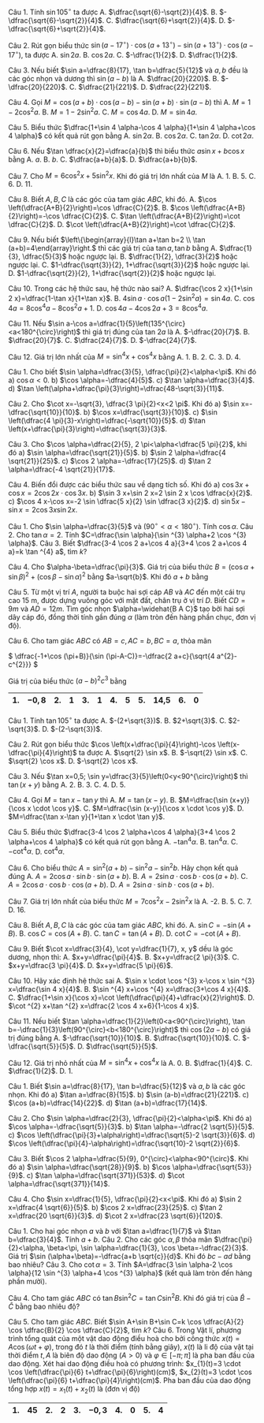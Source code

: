 Câu 1. Tính $\sin 105^{\circ}$ ta được
A. $\dfrac{\sqrt{6}-\sqrt{2}}{4}$.
B. $-\dfrac{\sqrt{6}-\sqrt{2}}{4}$.
C. $\dfrac{\sqrt{6}+\sqrt{2}}{4}$.
D. $-\dfrac{\sqrt{6}+\sqrt{2}}{4}$.

Câu 2. Rút gọn biểu thức $\sin \left(a-17^{\circ}\right) \cdot \cos \left(a+13^{\circ}\right)-\sin \left(a+13^{\circ}\right) \cdot \cos \left(a-17^{\circ}\right)$, ta được
A. $\sin 2 a$.
B. $\cos 2 a$.
C. $-\dfrac{1}{2}$.
D. $\dfrac{1}{2}$.

Câu 3. Nếu biết $\sin a=\dfrac{8}{17}, \tan b=\dfrac{5}{12}$ và $a, b$ đều là các góc nhọn và dương thì $\sin (a-b)$ là
A. $\dfrac{20}{220}$.
B. $-\dfrac{20}{220}$.
C. $\dfrac{21}{221}$.
D. $\dfrac{22}{221}$.

Câu 4. Gọi $M=\cos (a+b) \cdot \cos (a-b)-\sin (a+b) \cdot \sin (a-b)$ thì
A. $M=1-2 \cos ^{2} a$.
B. $M=1-2 \sin ^{2} a$.
C. $M=\cos 4 a$.
D. $M=\sin 4 a$.

Câu 5. Biểu thức $\dfrac{1+\sin 4 \alpha-\cos 4 \alpha}{1+\sin 4 \alpha+\cos 4 \alpha}$ có kết quả rút gọn bằng
A. $\sin 2 \alpha$.
B. $\cos 2 \alpha$.
C. $\tan 2 \alpha$.
D. $\cot 2 \alpha$.

Câu 6. Nếu $\tan \dfrac{x}{2}=\dfrac{a}{b}$ thì biểu thức $a \sin x+b \cos x$ bằng
A. $a$.
B. $b$.
C. $\dfrac{a+b}{a}$.
D. $\dfrac{a+b}{b}$.

Câu 7. Cho $M=6 \cos ^{2} x+5 \sin ^{2} x$. Khi đó giá trị lớn nhất của $M$ là
A. 1.
B. 5.
C. 6.
D. 11.

Câu 8. Biết $A, B, C$ là các góc của tam giác $A B C$, khi đó.
A. $\cos \left(\dfrac{A+B}{2}\right)=\cos \dfrac{C}{2}$.
B. $\cos \left(\dfrac{A+B}{2}\right)=-\cos \dfrac{C}{2}$.
C. $\tan \left(\dfrac{A+B}{2}\right)=\cot \dfrac{C}{2}$.
D. $\cot \left(\dfrac{A+B}{2}\right)=\cot \dfrac{C}{2}$.

Câu 9. Nếu biết $\left\{\begin{array}{l}\tan a+\tan b=2 \\ \tan (a+b)=4\end{array}\right.$ thì các giá trị của $\tan a, \tan b$ bằng
A. $\dfrac{1}{3}, \dfrac{5}{3}$ hoặc ngược lại.
B. $\dfrac{1}{2}, \dfrac{3}{2}$ hoặc ngược lại.
C. $1-\dfrac{\sqrt{3}}{2}, 1+\dfrac{\sqrt{3}}{2}$ hoặc ngược lại.
D. $1-\dfrac{\sqrt{2}}{2}, 1+\dfrac{\sqrt{2}}{2}$ hoặc ngược lại.

Câu 10. Trong các hệ thức sau, hệ thức nào sai?
A. $\dfrac{\cos 2 x}{1+\sin 2 x}=\dfrac{1-\tan x}{1+\tan x}$.
B. $4 \sin a \cdot \cos a\left(1-2 \sin ^{2} a\right)=\sin 4 a$.
C. $\cos 4 a=8 \cos ^{4} a-8 \cos ^{2} a+1$.
D. $\cos 4 a-4 \cos 2 a+3=8 \cos ^{4} a$.

Câu 11. Nếu $\sin a-\cos a=\dfrac{1}{5}\left(135^{\circ}<a<180^{\circ}\right)$ thì giá trị đúng của tan $2 a$ là
A. $-\dfrac{20}{7}$.
B. $\dfrac{20}{7}$.
C. $\dfrac{24}{7}$.
D. $-\dfrac{24}{7}$.

Câu 12. Giá trị lớn nhất của $M=\sin ^{4} x+\cos ^{4} x$ bằng
A. 1.
B. 2.
C. 3.
D. 4.



Câu 1. Cho biết $\sin \alpha=\dfrac{3}{5}, \dfrac{\pi}{2}<\alpha<\pi$. Khi đó
a) $\cos \alpha<0$.
b) $\cos \alpha=-\dfrac{4}{5}$.
c) $\tan \alpha=\dfrac{3}{4}$.
d) $\tan \left(\alpha+\dfrac{\pi}{3}\right)=\dfrac{48-\sqrt{3}}{11}$.

Câu 2. Cho $\cot x=-\sqrt{3}, \dfrac{3 \pi}{2}<x<2 \pi$. Khi đó
a) $\sin x=-\dfrac{\sqrt{10}}{10}$.
b) $\cos x=\dfrac{\sqrt{3}}{10}$.
c) $\sin \left(\dfrac{4 \pi}{3}-x\right)=\dfrac{-\sqrt{10}}{5}$.
d) $\tan \left(x+\dfrac{\pi}{3}\right)=\dfrac{\sqrt{3}}{3}$.

Câu 3. Cho $\cos \alpha=\dfrac{2}{5}, 2 \pi<\alpha<\dfrac{5 \pi}{2}$, khi đó
a) $\sin \alpha=\dfrac{\sqrt{21}}{5}$.
b) $\sin 2 \alpha=\dfrac{4 \sqrt{21}}{25}$.
c) $\cos 2 \alpha=-\dfrac{17}{25}$.
d) $\tan 2 \alpha=\dfrac{-4 \sqrt{21}}{17}$.

Câu 4. Biến đổi được các biểu thức sau về dạng tích số. Khi đó
a) $\cos 3 x+\cos x=2 \cos 2 x \cdot \cos 3 x$.
b) $\sin 3 x+\sin 2 x=2 \sin 2 x \cos \dfrac{x}{2}$.
c) $\cos 4 x-\cos x=-2 \sin \dfrac{5 x}{2} \sin \dfrac{3 x}{2}$.
d) $\sin 5 x-\sin x=2 \cos 3 x \sin 2 x$.



Câu 1. Cho $\sin \alpha=\dfrac{3}{5}$ và $\left(90^{\circ}<\alpha<180^{\circ}\right)$. Tính $\cos \alpha$. 
Câu 2. Cho $\tan \alpha=2$. Tính $C=\dfrac{\sin \alpha}{\sin ^{3} \alpha+2 \cos ^{3} \alpha}$. 
Câu 3. Biết $\dfrac{3-4 \cos 2 a+\cos 4 a}{3+4 \cos 2 a+\cos 4 a}=k \tan ^{4} a$, tìm $k$?

Câu 4. Cho $\alpha-\beta=\dfrac{\pi}{3}$. Giá trị của biểu thức $B=(\cos \alpha+\sin \beta)^{2}+(\cos \beta-\sin \alpha)^{2}$ bằng $a-\sqrt{b}$. Khi đó $a+b$ bằng


Câu 5. Từ một vị trí $A$, người ta buộc hai sợi cáp $A B$ và $A C$ đến một cái trụ cao 15 m, được dựng vuông góc với mặt đất, chân trụ ở vị trí $D$. Biết $C D=9 m$ và $A D=12 m$. Tìm góc nhọn $\alpha=\widehat{B A C}$ tạo bởi hai sợi dây cáp đó, đồng thời tính gần đúng $\alpha$ (làm tròn đến hàng phần chục, đơn vị độ).


Câu 6. Cho tam giác $A B C$ có $A B=c, A C=b, B C=a$, thỏa mãn

$
\dfrac{-1+\cos (\pi+B)}{\sin (\pi-A-C)}=-\dfrac{2 a+c}{\sqrt{4 a^{2}-c^{2}}}
$

Giá trị của biểu thức $(a-b)^{2} c^{3}$ bằng


| 1. | $-0,8$ | 2. | 1 | 3. | 1 | 4. | 5 | 5. | 14,5 | 6. | 0 |
|:---: |:---: |:---: |:---: |:---: |:---: |:---: |:---: |:---: |:---: |:---: |:---: |


Câu 1. Tính $\tan 105^{\circ}$ ta được
A. $-(2+\sqrt{3})$.
B. $2+\sqrt{3}$.
C. $2-\sqrt{3}$.
D. $-(2-\sqrt{3})$.

Câu 2. Rút gọn biểu thức $\cos \left(x+\dfrac{\pi}{4}\right)-\cos \left(x-\dfrac{\pi}{4}\right)$ ta được
A. $\sqrt{2} \sin x$.
B. $-\sqrt{2} \sin x$.
C. $\sqrt{2} \cos x$.
D. $-\sqrt{2} \cos x$.

Câu 3. Nếu $\tan x=0,5; \sin y=\dfrac{3}{5}\left(0<y<90^{\circ}\right)$ thì $\tan (x+y)$ bằng
A. 2.
B. 3.
C. 4.
D. 5.

Câu 4. Gọi $M=\tan x-\tan y$ thì
A. $M=\tan (x-y)$.
B. $M=\dfrac{\sin (x+y)}{\cos x \cdot \cos y}$.
C. $M=\dfrac{\sin (x-y)}{\cos x \cdot \cos y}$.
D. $M=\dfrac{\tan x-\tan y}{1+\tan x \cdot \tan y}$.

Câu 5. Biểu thức $\dfrac{3-4 \cos 2 \alpha+\cos 4 \alpha}{3+4 \cos 2 \alpha+\cos 4 \alpha}$ có kết quả rút gọn bằng
A. $-\tan ^{4} \alpha$.
B. $\tan ^{4} \alpha$.
C. $-\cot ^{4} \alpha$.
D. $\cot ^{4} \alpha$.

Câu 6. Cho biểu thức $A=\sin ^{2}(a+b)-\sin ^{2} a-\sin ^{2} b$. Hãy chọn kết quả đúng
A. $A=2 \cos a \cdot \sin b \cdot \sin (a+b)$.
B. $A=2 \sin a \cdot \cos b \cdot \cos (a+b)$.
C. $A=2 \cos a \cdot \cos b \cdot \cos (a+b)$.
D. $A=2 \sin a \cdot \sin b \cdot \cos (a+b)$.

Câu 7. Giá trị lớn nhất của biểu thức $M=7 \cos ^{2} x-2 \sin ^{2} x$ là
A. -2.
B. 5.
C. 7.
D. 16.

Câu 8. Biết $A, B, C$ là các góc của tam giác $A B C$, khi đó.
A. $\sin C=-\sin (A+B)$.
B. $\cos C=\cos (A+B)$.
C. $\tan C=\tan (A+B)$.
D. $\cot C=-\cot (A+B)$.

Câu 9. Biết $\cot x=\dfrac{3}{4}, \cot y=\dfrac{1}{7}, x, y$ dều là góc dương, nhọn thì:
A. $x+y=\dfrac{\pi}{4}$.
B. $x+y=\dfrac{2 \pi}{3}$.
C. $x+y=\dfrac{3 \pi}{4}$.
D. $x+y=\dfrac{5 \pi}{6}$.

Câu 10. Hãy xác định hệ thức sai
A. $\sin x \cdot \cos ^{3} x-\cos x \sin ^{3} x=\dfrac{\sin 4 x}{4}$.
B. $\sin ^{4} x+\cos ^{4} x=\dfrac{3+\cos 4 x}{4}$.
C. $\dfrac{1+\sin x}{\cos x}=\cot \left(\dfrac{\pi}{4}+\dfrac{x}{2}\right)$.
D. $\cot ^{2} x+\tan ^{2} x=\dfrac{2 \cos 4 x+6}{1-\cos 4 x}$.

Câu 11. Nếu biết $\tan \alpha=\dfrac{1}{2}\left(0<a<90^{\circ}\right), \tan b=-\dfrac{1}{3}\left(90^{\circ}<b<180^{\circ}\right)$ thì $\cos (2 a-b)$ có giá trị đúng bằng
A. $-\dfrac{\sqrt{10}}{10}$.
B. $\dfrac{\sqrt{10}}{10}$.
C. $-\dfrac{\sqrt{5}}{5}$.
D. $\dfrac{\sqrt{5}}{5}$.

Câu 12. Giá trị nhỏ nhất của $M=\sin ^{4} x+\cos ^{4} x$ là
A. 0.
B. $\dfrac{1}{4}$.
C. $\dfrac{1}{2}$.
D. 1.



Câu 1. Biết $\sin a=\dfrac{8}{17}, \tan b=\dfrac{5}{12}$ và $a, b$ là các góc nhọn. Khi đó
a) $\tan a=\dfrac{8}{15}$.
b) $\sin (a-b)=\dfrac{21}{221}$.
c) $\cos (a+b)=\dfrac{14}{22}$.
d) $\tan (a+b)=\dfrac{17}{14}$.

Câu 2. Cho $\sin \alpha=\dfrac{2}{3}, \dfrac{\pi}{2}<\alpha<\pi$. Khi đó
a) $\cos \alpha=-\dfrac{\sqrt{5}}{3}$.
b) $\tan \alpha=-\dfrac{2 \sqrt{5}}{5}$.
c) $\cos \left(\dfrac{\pi}{3}+\alpha\right)=\dfrac{\sqrt{5}-2 \sqrt{3}}{6}$.
d) $\cos \left(\dfrac{\pi}{4}-\alpha\right)=\dfrac{\sqrt{10}-2 \sqrt{2}}{6}$.

Câu 3. Biết $\cos 2 \alpha=\dfrac{5}{9}, 0^{\circ}<\alpha<90^{\circ}$. Khi đó
a) $\sin \alpha=\dfrac{\sqrt{28}}{9}$.
b) $\cos \alpha=\dfrac{\sqrt{53}}{9}$.
c) $\tan \alpha=\dfrac{\sqrt{371}}{53}$.
d) $\cot \alpha=\dfrac{\sqrt{371}}{14}$.

Câu 4. Cho $\sin x=\dfrac{1}{5}, \dfrac{\pi}{2}<x<\pi$. Khi đó
a) $\sin 2 x=\dfrac{4 \sqrt{6}}{5}$.
b) $\cos 2 x=\dfrac{23}{25}$.
c) $\tan 2 x=\dfrac{20 \sqrt{6}}{3}$.
d) $\cot 2 x=\dfrac{23 \sqrt{6}}{120}$.



Câu 1. Cho hai góc nhọn $a$ và $b$ với $\tan a=\dfrac{1}{7}$ và $\tan b=\dfrac{3}{4}$. Tính $a+b$. 
Câu 2. Cho các góc $\alpha, \beta$ thỏa mãn $\dfrac{\pi}{2}<\alpha, \beta<\pi, \sin \alpha=\dfrac{1}{3}, \cos \beta=-\dfrac{2}{3}$.
Giá trị $\sin (\alpha+\beta)=-\dfrac{a+b \sqrt{c}}{d}$. Khi đó $b c-a d$ bằng bao nhiêu? 
Câu 3. Cho $\cot \alpha=3$. Tính $A=\dfrac{3 \sin \alpha-2 \cos \alpha}{12 \sin ^{3} \alpha+4 \cos ^{3} \alpha}$ (kết quả làm tròn đến hàng phần mười).


Câu 4. Cho tam giác $A B C$ có $\tan B \sin ^{2} C=\tan C \sin ^{2} B$. Khi đó giá trị của $\widehat{B}-\widehat{C}$ bằng bao nhiêu độ?


Câu 5. Cho tam giác $A B C$. Biết $\sin A+\sin B+\sin C=k \cos \dfrac{A}{2} \cos \dfrac{B}{2} \cos \dfrac{C}{2}$, tìm $k$? 
Câu 6. Trong Vật lí, phương trình tổng quát của một vật dao động điều hoà cho bởi công thức $x(t)=A \cos (\omega t+\varphi)$, trong đó $t$ là thời điểm (tính bằng giây), $x(t)$ là li độ của vật tại thời điểm $t, A$ là biên độ dao động $(A>0)$ và $\varphi \in[-\pi; \pi]$ là pha ban đầu của dao động. Xét hai dao động điều hoà có phương trình: $x_{1}(t)=3 \cdot \cos \left(\dfrac{\pi}{6} t+\dfrac{\pi}{6}\right)(cm)$, $x_{2}(t)=3 \cdot \cos \left(\dfrac{\pi}{6} t+\dfrac{\pi}{4}\right)(cm)$. Pha ban đầu của dao động tổng hợp $x(t)=x_{1}(t)+x_{2}(t)$ là (đơn vị độ)



| 1. | 45 | 2. | 2 | 3. | $-0,3$ | 4. | 0 | 5. | 4 |
|:--- |:--- |:--- |:--- |:--- |:--- |:--- |:--- |:--- |:--- |